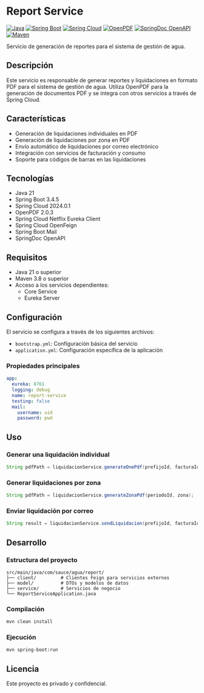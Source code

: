 # Report Service

[![Java](https://img.shields.io/badge/Java-21-orange.svg)](https://www.oracle.com/java/)
[![Spring Boot](https://img.shields.io/badge/Spring%20Boot-3.4.5-brightgreen.svg)](https://spring.io/projects/spring-boot)
[![Spring Cloud](https://img.shields.io/badge/Spring%20Cloud-2024.0.1-blue.svg)](https://spring.io/projects/spring-cloud)
[![OpenPDF](https://img.shields.io/badge/OpenPDF-2.0.3-red.svg)](https://github.com/LibrePDF/OpenPDF)
[![SpringDoc OpenAPI](https://img.shields.io/badge/SpringDoc%20OpenAPI-2.8.8-blue.svg)](https://springdoc.org/)
[![Maven](https://img.shields.io/badge/Maven-3.8+-red.svg)](https://maven.apache.org/)

Servicio de generación de reportes para el sistema de gestión de agua.

## Descripción

Este servicio es responsable de generar reportes y liquidaciones en formato PDF para el sistema de gestión de agua. Utiliza OpenPDF para la generación de documentos PDF y se integra con otros servicios a través de Spring Cloud.

## Características

- Generación de liquidaciones individuales en PDF
- Generación de liquidaciones por zona en PDF
- Envío automático de liquidaciones por correo electrónico
- Integración con servicios de facturación y consumo
- Soporte para códigos de barras en las liquidaciones

## Tecnologías

- Java 21
- Spring Boot 3.4.5
- Spring Cloud 2024.0.1
- OpenPDF 2.0.3
- Spring Cloud Netflix Eureka Client
- Spring Cloud OpenFeign
- Spring Boot Mail
- SpringDoc OpenAPI

## Requisitos

- Java 21 o superior
- Maven 3.8 o superior
- Acceso a los servicios dependientes:
  - Core Service
  - Eureka Server

## Configuración

El servicio se configura a través de los siguientes archivos:

- `bootstrap.yml`: Configuración básica del servicio
- `application.yml`: Configuración específica de la aplicación

### Propiedades principales

```yaml
app:
  eureka: 8761
  logging: debug
  name: report-service
  testing: false
  mail:
    username: uid
    password: pwd
```

## Uso

### Generar una liquidación individual

```java
String pdfPath = liquidacionService.generateOnePdf(prefijoId, facturaId);
```

### Generar liquidaciones por zona

```java
String pdfPath = liquidacionService.generateZonaPdf(periodoId, zona);
```

### Enviar liquidación por correo

```java
String result = liquidacionService.sendLiquidacion(prefijoId, facturaId);
```

## Desarrollo

### Estructura del proyecto

```
src/main/java/com/sauce/agua/report/
├── client/         # Clientes Feign para servicios externos
├── model/          # DTOs y modelos de datos
├── service/        # Servicios de negocio
└── ReportServiceApplication.java
```

### Compilación

```bash
mvn clean install
```

### Ejecución

```bash
mvn spring-boot:run
```

## Licencia

Este proyecto es privado y confidencial.

